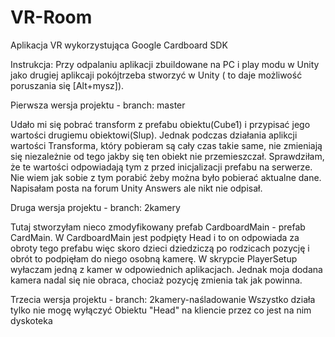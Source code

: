 # VR-Room
Aplikacja VR wykorzystująca Google Cardboard SDK

Instrukcja:
Przy odpalaniu aplikacji zbuildowane na PC i play modu w Unity jako drugiej aplikcaji pokójtrzeba stworzyć w Unity ( to daje możliwość poruszania się [Alt+mysz]). 


Pierwsza wersja projektu - branch: master

Udało mi się pobrać transform z prefabu obiektu(Cube1) i przypisać jego wartości drugiemu obiektowi(Slup). Jednak podczas działania aplikcji wartości Transforma, który pobieram są cały czas takie same, nie zmieniają się niezależnie od tego jakby się ten obiekt nie przemieszczał. Sprawdziłam, że te wartości odpowiadają tym z przed inicjalizacji prefabu na serwerze. Nie wiem jak sobie z tym porabić żeby można było pobierać aktualne dane. Napisałam posta na forum Unity Answers ale nikt nie odpisał.


Druga wersja projektu - branch: 2kamery

Tutaj stworzyłam nieco zmodyfikowany prefab CardboardMain - prefab CardMain. W CardboardMain jest podpięty Head i to on odpowiada za obroty tego prefabu więc skoro dzieci dziedziczą po rodzicach pozycję i obrót to podpięłam do niego osobną kamerę. W skrypcie PlayerSetup wyłaczam jedną z kamer w odpowiednich aplikacjach. Jednak moja dodana kamera nadal się nie obraca, chociaż pozycję zmienia tak jak powinna.

Trzecia wersja projektu - branch: 2kamery-naśladowanie
Wszystko działa tylko nie mogę wyłączyć Obiektu "Head" na kliencie przez co jest na nim dyskoteka
